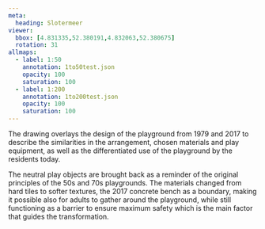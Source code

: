 ```yaml
---
meta:
  heading: Slotermeer
viewer:
  bbox: [4.831335,52.380191,4.832063,52.380675]
  rotation: 31
allmaps:
  - label: 1:50
    annotation: 1to50test.json
    opacity: 100
    saturation: 100
  - label: 1:200
    annotation: 1to200test.json
    opacity: 100
    saturation: 100
---
```

The drawing overlays the design of the playground from 1979 and 2017 to describe the similarities in the arrangement, chosen materials and play equipment, as well as the differentiated use of the playground by the residents today. 

The neutral play objects are brought back as a reminder of the original principles of the 50s and 70s playgrounds. The materials changed from hard tiles to softer textures, the 2017 concrete bench as a boundary, making it possible also for adults to gather around the playground, while still functioning as a barrier to ensure maximum safety which is the main factor that guides the transformation. 